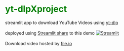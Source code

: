# <span style="color: green"> yt-dlpXproject </span>
streamlit app to download YouTube Videos using [yt-dlp](https://pypi.org/project/yt-dlp/#video-format-options)
\
\
deployed using [Streamlit share](https://streamlit.io/cloud) to this demo [![Streamlit](https://static.streamlit.io/badges/streamlit_badge_black_white.svg)](https://youtube-vedio-projec-whcqwkpj4fmjkxcvxrvvuv.streamlit.app/)
\
\
Download video hosted by [file.io](https://www.file.io/)

